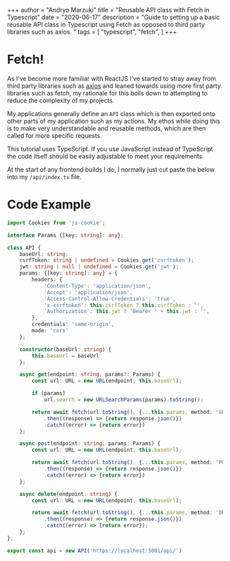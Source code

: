 +++
author = "Andryo Marzuki"
title = "Reusable API class with Fetch in Typescript"
date = "2020-06-17"
description = "Guide to setting up a basic reusable API class in Typescript using Fetch as opposed to third party libraries such as axios. "
tags = [
    "typescript", "fetch",
]
+++

# Fetch!

As I've become more familiar with ReactJS I've started to stray away from third party libraries such as [axios](https://github.com/axios/axios) and leaned towards using more first party libraries such as fetch, my rationale for this boils down to attempting to reduce the complexity of my projects.

My applications generally define an `API` class which is then exported onto other parts of my application such as my actions. My ethos while doing this is to make very understandable and reusable methods, which are then called for more specific requests.

This tutorial uses TypeScript. If you use JavaScript instead of TypeScript the code itself should be easily adjustable to meet your requirements.

At the start of any frontend builds I do, I normally just cut paste the below into my `/api/index.ts` file.

# Code Example

```ts
import Cookies from 'js-cookie';

interface Params {[key: string]: any};

class API {
    baseUrl: string;
    csrfToken: string | undefined = Cookies.get('csrftoken');
    jwt: string | null | undefined = Cookies.get('jwt');
    params: {[key: string]: any} = {
        headers: {
            'Content-Type': 'application/json',
            'Accept': 'application/json',
            'Access-Control-Allow-Credentials': 'true',
            'x-csrftoken': this.csrfToken ? this.csrfToken : '',
            'Authorization': this.jwt ? 'Bearer ' + this.jwt : '',
        },
        credentials: 'same-origin',
        mode: 'cors'
    };

    constructor(baseUrl: string) {
        this.baseUrl = baseUrl
    };

    async get(endpoint: string, params?: Params) {
        const url: URL = new URL(endpoint, this.baseUrl);

        if (params)
            url.search = new URLSearchParams(params).toString();

        return await fetch(url.toString(), {...this.params, method: 'GET'})
            .then((response) => {return response.json()})
            .catch((error) => {return error})
    };

    async post(endpoint: string, params: Params) {
        const url: URL = new URL(endpoint, this.baseUrl);

        return await fetch(url.toString(), {...this.params, method: 'POST', body: JSON.stringify(params),})
            .then((response) => {return response.json()})
            .catch((error) => {return error})
    };

    async delete(endpoint: string) {
        const url: URL = new URL(endpoint, this.baseUrl);

        return await fetch(url.toString(), {...this.params, method: 'DELETE'})
            .then((response) => {return response.json()})
            .catch((error) => {return error});
    };
};

export const api = new API('https://localhost:5001/api/')
```